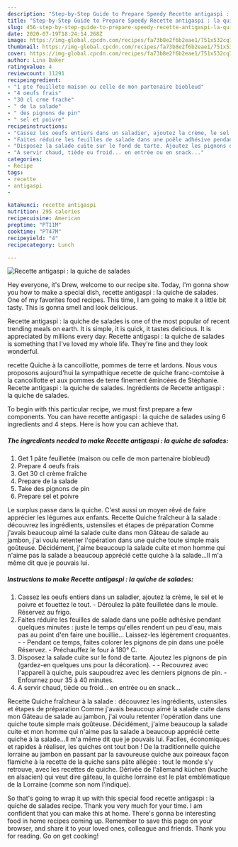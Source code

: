 ```yaml
---
description: "Step-by-Step Guide to Prepare Speedy Recette antigaspi : la quiche de salades"
title: "Step-by-Step Guide to Prepare Speedy Recette antigaspi : la quiche de salades"
slug: 456-step-by-step-guide-to-prepare-speedy-recette-antigaspi-la-quiche-de-salades
date: 2020-07-19T18:24:14.268Z
image: https://img-global.cpcdn.com/recipes/fa73b8e2f6b2eae1/751x532cq70/recette-antigaspi-la-quiche-de-salades-photo-principale-de-la-recette.jpg
thumbnail: https://img-global.cpcdn.com/recipes/fa73b8e2f6b2eae1/751x532cq70/recette-antigaspi-la-quiche-de-salades-photo-principale-de-la-recette.jpg
cover: https://img-global.cpcdn.com/recipes/fa73b8e2f6b2eae1/751x532cq70/recette-antigaspi-la-quiche-de-salades-photo-principale-de-la-recette.jpg
author: Lina Baker
ratingvalue: 4
reviewcount: 11291
recipeingredient:
- "1 pte feuillete maison ou celle de mon partenaire biobleud"
- "4 oeufs frais"
- "30 cl crme frache"
- " de la salade"
- " des pignons de pin"
- " sel et poivre"
recipeinstructions:
- "Cassez les oeufs entiers dans un saladier, ajoutez la crème, le sel et le poivre et fouettez le tout. Déroulez la pâte feuilletée dans le moule. Réservez au frigo."
- "Faites réduire les feuilles de salade dans une poêle adhésive pendant quelques minutes : juste le temps qu&#39;elles rendent un peu d&#39;eau, mais pas au point d&#39;en faire une bouillie... Laissez-les légèrement croquantes.  Pendant ce temps, faites colorer les pignons de pin dans une poêle Réservez. Préchauffez le four à 180° C."
- "Disposez la salade cuite sur le fond de tarte. Ajoutez les pignons de pin (gardez-en quelques uns pour la décoration).  Recouvrez avec l&#39;appareil à quiche, puis saupoudrez avec les derniers pignons de pin. Enfournez pour 35 à 40 minutes."
- "A servir chaud, tiède ou froid... en entrée ou en snack..."
categories:
- Recipe
tags:
- recette
- antigaspi
- 

katakunci: recette antigaspi  
nutrition: 295 calories
recipecuisine: American
preptime: "PT11M"
cooktime: "PT47M"
recipeyield: "4"
recipecategory: Lunch

---
```



![Recette antigaspi : la quiche de salades](https://img-global.cpcdn.com/recipes/fa73b8e2f6b2eae1/751x532cq70/recette-antigaspi-la-quiche-de-salades-photo-principale-de-la-recette.jpg)

Hey everyone, it's Drew, welcome to our recipe site. Today, I'm gonna show you how to make a special dish, recette antigaspi : la quiche de salades. One of my favorites food recipes. This time, I am going to make it a little bit tasty. This is gonna smell and look delicious.

Recette antigaspi : la quiche de salades is one of the most popular of recent trending meals on earth. It is simple, it is quick, it tastes delicious. It is appreciated by millions every day. Recette antigaspi : la quiche de salades is something that I've loved my whole life. They're fine and they look wonderful.

recette Quiche à la cancoillotte, pommes de terre et lardons. Nous vous proposons aujourd&#39;hui la sympathique recette de quiche franc-comtoise à la cancoillotte et aux pommes de terre finement émincées de Stéphanie. Recette antigaspi : la quiche de salades. Ingrédients de Recette antigaspi : la quiche de salades.


To begin with this particular recipe, we must first prepare a few components. You can have recette antigaspi : la quiche de salades using 6 ingredients and 4 steps. Here is how you can achieve that.

<!--inarticleads1-->

##### The ingredients needed to make Recette antigaspi : la quiche de salades:

1. Get 1 pâte feuilletée (maison ou celle de mon partenaire biobleud)
1. Prepare 4 oeufs frais
1. Get 30 cl crème fraîche
1. Prepare  de la salade
1. Take  des pignons de pin
1. Prepare  sel et poivre


Le surplus passe dans la quiche. C&#39;est aussi un moyen rêvé de faire apprécier les légumes aux enfants. Recette Quiche fraîcheur à la salade : découvrez les ingrédients, ustensiles et étapes de préparation Comme j&#39;avais beaucoup aimé la salade cuite dans mon Gâteau de salade au jambon, j&#39;ai voulu retenter l&#39;opération dans une quiche toute simple mais goûteuse. Décidément, j&#39;aime beaucoup la salade cuite et mon homme qui n&#39;aime pas la salade a beaucoup apprécié cette quiche à la salade…Il m&#39;a même dit que je pouvais lui. 

<!--inarticleads2-->

##### Instructions to make Recette antigaspi : la quiche de salades:

1. Cassez les oeufs entiers dans un saladier, ajoutez la crème, le sel et le poivre et fouettez le tout. - Déroulez la pâte feuilletée dans le moule. Réservez au frigo.
1. Faites réduire les feuilles de salade dans une poêle adhésive pendant quelques minutes : juste le temps qu&#39;elles rendent un peu d&#39;eau, mais pas au point d&#39;en faire une bouillie... Laissez-les légèrement croquantes. -  - Pendant ce temps, faites colorer les pignons de pin dans une poêle Réservez. - Préchauffez le four à 180° C.
1. Disposez la salade cuite sur le fond de tarte. Ajoutez les pignons de pin (gardez-en quelques uns pour la décoration). -  - Recouvrez avec l&#39;appareil à quiche, puis saupoudrez avec les derniers pignons de pin. - Enfournez pour 35 à 40 minutes.
1. A servir chaud, tiède ou froid... en entrée ou en snack...


Recette Quiche fraîcheur à la salade : découvrez les ingrédients, ustensiles et étapes de préparation Comme j&#39;avais beaucoup aimé la salade cuite dans mon Gâteau de salade au jambon, j&#39;ai voulu retenter l&#39;opération dans une quiche toute simple mais goûteuse. Décidément, j&#39;aime beaucoup la salade cuite et mon homme qui n&#39;aime pas la salade a beaucoup apprécié cette quiche à la salade…Il m&#39;a même dit que je pouvais lui. Faciles, économiques et rapides à réaliser, les quiches ont tout bon ! De la traditionnelle quiche lorraine au jambon en passant par la savoureuse quiche aux poireaux façon flamiche à la recette de la quiche sans pâte allégée : tout le monde s&#39;y retrouve, avec les recettes de quiche. Dérivée de l&#39;allemand küchen (kuche en alsacien) qui veut dire gâteau, la quiche lorraine est le plat emblématique de la Lorraine (comme son nom l&#39;indique). 

So that's going to wrap it up with this special food recette antigaspi : la quiche de salades recipe. Thank you very much for your time. I am confident that you can make this at home. There's gonna be interesting food in home recipes coming up. Remember to save this page on your browser, and share it to your loved ones, colleague and friends. Thank you for reading. Go on get cooking!
